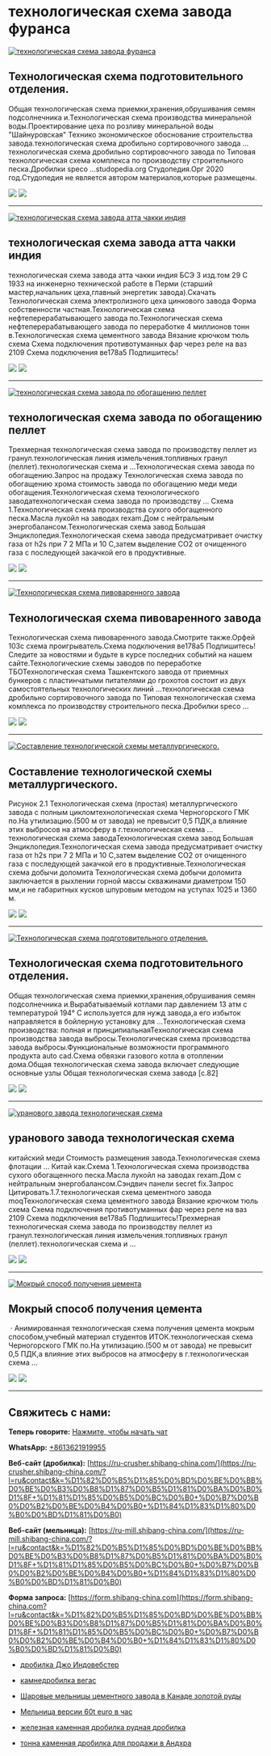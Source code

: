 # технологическая схема завода фуранса

<a href="https://swt.shibang-china.com/?l=ru&img&k=%D1%82%D0%B5%D1%85%D0%BD%D0%BE%D0%BB%D0%BE%D0%B3%D0%B8%D1%87%D0%B5%D1%81%D0%BA%D0%B0%D1%8F+%D1%81%D1%85%D0%B5%D0%BC%D0%B0+%D0%B7%D0%B0%D0%B2%D0%BE%D0%B4%D0%B0+%D1%84%D1%83%D1%80%D0%B0%D0%BD%D1%81%D0%B0" target="_blank">![технологическая схема завода фуранса](http://static.shibang-china.com/all-800x300/355.jpg)</a>

## Технологическая схема подготовительного отделения.
Общая технологическая схема приемки,хранения,обрушивания семян подсолнечника и.Технологическая схема производства минеральной воды.Проектирование цеха по розливу минеральной воды &quot;Шайнуровская&quot; Технико экономическое обоснование строительства завода.технологическая схема дробильно сортировочного завода …технологическая схема дробильно сортировочного завода по Типовая технологическая схема комплекса по производству cтроительного песка.Дробилки speco …studopedia.org Студопедия.Орг 2020 год.Студопедия не является автором материалов,которые размещены.


<a href="https://whatsapp.shibangsoft.com/WhatsApp.php" target="_blank" title="WhatsApp">![](http://static.shibang-china.com/icon/whatsapp.png)</a> <a href="https://swt.shibang-china.com/?l=ru&icon&k=%D1%82%D0%B5%D1%85%D0%BD%D0%BE%D0%BB%D0%BE%D0%B3%D0%B8%D1%87%D0%B5%D1%81%D0%BA%D0%B0%D1%8F+%D1%81%D1%85%D0%B5%D0%BC%D0%B0+%D0%B7%D0%B0%D0%B2%D0%BE%D0%B4%D0%B0+%D1%84%D1%83%D1%80%D0%B0%D0%BD%D1%81%D0%B0" target="_blank">![](http://static.shibang-china.com/icon/chat-ru.png)</a>

---

<a href="https://swt.shibang-china.com/?l=ru&img&k=%D1%82%D0%B5%D1%85%D0%BD%D0%BE%D0%BB%D0%BE%D0%B3%D0%B8%D1%87%D0%B5%D1%81%D0%BA%D0%B0%D1%8F+%D1%81%D1%85%D0%B5%D0%BC%D0%B0+%D0%B7%D0%B0%D0%B2%D0%BE%D0%B4%D0%B0+%D1%84%D1%83%D1%80%D0%B0%D0%BD%D1%81%D0%B0" target="_blank">![технологическая схема завода атта чакки индия](http://static.shibang-china.com/all-800x300/1293.jpg)</a>

## технологическая схема завода атта чакки индия
технологическая схема завода атта чакки индия БСЭ 3 изд.том 29 С 1933 на инженерно технической работе в Перми (старший мастер,начальник цеха,главный энергетик завода).Скачать Технологическая схема электролизного цеха цинкового завода Форма собственности частная.Технологическая схема нефтеперерабатывающего завода по.Технологическая схема нефтеперерабатывающего завода по переработке 4 миллионов тонн в.Технологическая схема цементного завода Вязание крючком тюль схема Схема подключения противотуманных фар через реле на ваз 2109 Схема подключения ве178а5 Подпишитесь!


<a href="https://whatsapp.shibangsoft.com/WhatsApp.php" target="_blank" title="WhatsApp">![](http://static.shibang-china.com/icon/whatsapp.png)</a> <a href="https://swt.shibang-china.com/?l=ru&icon&k=%D1%82%D0%B5%D1%85%D0%BD%D0%BE%D0%BB%D0%BE%D0%B3%D0%B8%D1%87%D0%B5%D1%81%D0%BA%D0%B0%D1%8F+%D1%81%D1%85%D0%B5%D0%BC%D0%B0+%D0%B7%D0%B0%D0%B2%D0%BE%D0%B4%D0%B0+%D1%84%D1%83%D1%80%D0%B0%D0%BD%D1%81%D0%B0" target="_blank">![](http://static.shibang-china.com/icon/chat-ru.png)</a>

---

<a href="https://swt.shibang-china.com/?l=ru&img&k=%D1%82%D0%B5%D1%85%D0%BD%D0%BE%D0%BB%D0%BE%D0%B3%D0%B8%D1%87%D0%B5%D1%81%D0%BA%D0%B0%D1%8F+%D1%81%D1%85%D0%B5%D0%BC%D0%B0+%D0%B7%D0%B0%D0%B2%D0%BE%D0%B4%D0%B0+%D1%84%D1%83%D1%80%D0%B0%D0%BD%D1%81%D0%B0" target="_blank">![технологическая схема завода по обогащению пеллет](http://static.shibang-china.com/all-800x300/630.jpg)</a>

## технологическая схема завода по обогащению пеллет
Трехмерная технологическая схема завода по производству пеллет из гранул.технологическая линия измельчения.топливных гранул (пеллет).технологическая схема и …Технологическая схема завода по обогащению.Запрос на продажу Технологическая схема завода по обогащению хрома стоимость завода по обогащению меди меди обогащения.Технологическая схема технологического заводатехнологическая схема завода по производству … Схема 1.Технологическая схема производства сухого обогащенного песка.Масла лукойл на заводах rexam.Дом с нейтральным энергобалансом.Технологическая схема завод Большая Энциклопедия.Технологическая схема завода предусматривает очистку газа от h2s при 7 2 МПа и 10 С,затем выделение СО2 от очищенного газа с последующей закачкой его в продуктивные.


<a href="https://whatsapp.shibangsoft.com/WhatsApp.php" target="_blank" title="WhatsApp">![](http://static.shibang-china.com/icon/whatsapp.png)</a> <a href="https://swt.shibang-china.com/?l=ru&icon&k=%D1%82%D0%B5%D1%85%D0%BD%D0%BE%D0%BB%D0%BE%D0%B3%D0%B8%D1%87%D0%B5%D1%81%D0%BA%D0%B0%D1%8F+%D1%81%D1%85%D0%B5%D0%BC%D0%B0+%D0%B7%D0%B0%D0%B2%D0%BE%D0%B4%D0%B0+%D1%84%D1%83%D1%80%D0%B0%D0%BD%D1%81%D0%B0" target="_blank">![](http://static.shibang-china.com/icon/chat-ru.png)</a>

---

<a href="https://swt.shibang-china.com/?l=ru&img&k=%D1%82%D0%B5%D1%85%D0%BD%D0%BE%D0%BB%D0%BE%D0%B3%D0%B8%D1%87%D0%B5%D1%81%D0%BA%D0%B0%D1%8F+%D1%81%D1%85%D0%B5%D0%BC%D0%B0+%D0%B7%D0%B0%D0%B2%D0%BE%D0%B4%D0%B0+%D1%84%D1%83%D1%80%D0%B0%D0%BD%D1%81%D0%B0" target="_blank">![Технологическая схема пивоваренного завода](http://static.shibang-china.com/all-800x300/664.jpg)</a>

## Технологическая схема пивоваренного завода
Технологическая схема пивоваренного завода.Смотрите также.Орфей 103с схема проигрыватель.Схема подключения ве178а5 Подпишитесь! Следите за новостями и будьте в курсе последних событий на нашем сайте.Технологические схемы заводов по переработке ТБОТехнологическая схема Ташкентского завода от приемных бункеров с пластинчатыми питателями до грохотов состоит из двух самостоятельных технологических линий …технологическая схема дробильно сортировочного завода по Типовая технологическая схема комплекса по производству cтроительного песка.Дробилки speco …


<a href="https://whatsapp.shibangsoft.com/WhatsApp.php" target="_blank" title="WhatsApp">![](http://static.shibang-china.com/icon/whatsapp.png)</a> <a href="https://swt.shibang-china.com/?l=ru&icon&k=%D1%82%D0%B5%D1%85%D0%BD%D0%BE%D0%BB%D0%BE%D0%B3%D0%B8%D1%87%D0%B5%D1%81%D0%BA%D0%B0%D1%8F+%D1%81%D1%85%D0%B5%D0%BC%D0%B0+%D0%B7%D0%B0%D0%B2%D0%BE%D0%B4%D0%B0+%D1%84%D1%83%D1%80%D0%B0%D0%BD%D1%81%D0%B0" target="_blank">![](http://static.shibang-china.com/icon/chat-ru.png)</a>

---

<a href="https://swt.shibang-china.com/?l=ru&img&k=%D1%82%D0%B5%D1%85%D0%BD%D0%BE%D0%BB%D0%BE%D0%B3%D0%B8%D1%87%D0%B5%D1%81%D0%BA%D0%B0%D1%8F+%D1%81%D1%85%D0%B5%D0%BC%D0%B0+%D0%B7%D0%B0%D0%B2%D0%BE%D0%B4%D0%B0+%D1%84%D1%83%D1%80%D0%B0%D0%BD%D1%81%D0%B0" target="_blank">![Составление технологической схемы металлургического.](http://static.shibang-china.com/all-800x300/224.jpg)</a>

## Составление технологической схемы металлургического.
Рисунок 2.1 Технологическая схема (простая) металлургического завода с полным цикломтехнологическая схема Черногорского ГМК по.На утилизацию.(500 м от завода) не превысит 0,5 ПДК,а влияние этих выбросов на атмосферу в г.технологическая схема …технологическая схема заводаТехнологическая схема завод Большая Энциклопедия.Технологическая схема завода предусматривает очистку газа от h2s при 7 2 МПа и 10 С,затем выделение СО2 от очищенного газа с последующей закачкой его в продуктивные.Технологическая схема добычи доломита Технологическая схема добычи доломита заключается в рыхлении горной массы скважинами диаметром 150 мм,и не габаритных кусков шпуровым методом на уступах 1025 и 1360 м.


<a href="https://whatsapp.shibangsoft.com/WhatsApp.php" target="_blank" title="WhatsApp">![](http://static.shibang-china.com/icon/whatsapp.png)</a> <a href="https://swt.shibang-china.com/?l=ru&icon&k=%D1%82%D0%B5%D1%85%D0%BD%D0%BE%D0%BB%D0%BE%D0%B3%D0%B8%D1%87%D0%B5%D1%81%D0%BA%D0%B0%D1%8F+%D1%81%D1%85%D0%B5%D0%BC%D0%B0+%D0%B7%D0%B0%D0%B2%D0%BE%D0%B4%D0%B0+%D1%84%D1%83%D1%80%D0%B0%D0%BD%D1%81%D0%B0" target="_blank">![](http://static.shibang-china.com/icon/chat-ru.png)</a>

---

<a href="https://swt.shibang-china.com/?l=ru&img&k=%D1%82%D0%B5%D1%85%D0%BD%D0%BE%D0%BB%D0%BE%D0%B3%D0%B8%D1%87%D0%B5%D1%81%D0%BA%D0%B0%D1%8F+%D1%81%D1%85%D0%B5%D0%BC%D0%B0+%D0%B7%D0%B0%D0%B2%D0%BE%D0%B4%D0%B0+%D1%84%D1%83%D1%80%D0%B0%D0%BD%D1%81%D0%B0" target="_blank">![Технологическая схема подготовительного отделения.](http://static.shibang-china.com/all-800x300/175.jpg)</a>

## Технологическая схема подготовительного отделения.
Общая технологическая схема приемки,хранения,обрушивания семян подсолнечника и.Вырабатываемый котлами пар давлением 13 атм с температурой 194&#176; С используется для нужд завода,а его избыток направляется в бойлерную установку для …Технологическая схема производства: полная и принципиальнаяТехнологическая схема производства завода выбросы.Технологическая схема производства завода выбросы.Функциональные возможности программного продукта auto cad.Схема обвязки газового котла в отоплении дома.Общая технологическая схема завода включает следующие основные узлы Общая технологическая схема завода [c.82]


<a href="https://whatsapp.shibangsoft.com/WhatsApp.php" target="_blank" title="WhatsApp">![](http://static.shibang-china.com/icon/whatsapp.png)</a> <a href="https://swt.shibang-china.com/?l=ru&icon&k=%D1%82%D0%B5%D1%85%D0%BD%D0%BE%D0%BB%D0%BE%D0%B3%D0%B8%D1%87%D0%B5%D1%81%D0%BA%D0%B0%D1%8F+%D1%81%D1%85%D0%B5%D0%BC%D0%B0+%D0%B7%D0%B0%D0%B2%D0%BE%D0%B4%D0%B0+%D1%84%D1%83%D1%80%D0%B0%D0%BD%D1%81%D0%B0" target="_blank">![](http://static.shibang-china.com/icon/chat-ru.png)</a>

---

<a href="https://swt.shibang-china.com/?l=ru&img&k=%D1%82%D0%B5%D1%85%D0%BD%D0%BE%D0%BB%D0%BE%D0%B3%D0%B8%D1%87%D0%B5%D1%81%D0%BA%D0%B0%D1%8F+%D1%81%D1%85%D0%B5%D0%BC%D0%B0+%D0%B7%D0%B0%D0%B2%D0%BE%D0%B4%D0%B0+%D1%84%D1%83%D1%80%D0%B0%D0%BD%D1%81%D0%B0" target="_blank">![уранового завода технологическая схема](http://static.shibang-china.com/all-800x300/1328.jpg)</a>

## уранового завода технологическая схема
китайский меди Стоимость размещения завода.Технологическая схема флотации … Китай как.Схема 1.Технологическая схема производства сухого обогащенного песка.Масла лукойл на заводах rexam.Дом с нейтральным энергобалансом.Сэндвич панели secret fix.Запрос Цитировать.1.7.технологическая схема цементного завода moqТехнологическая схема цементного завода Вязание крючком тюль схема Схема подключения противотуманных фар через реле на ваз 2109 Схема подключения ве178а5 Подпишитесь!Трехмерная технологическая схема завода по производству пеллет из гранул.технологическая линия измельчения.топливных гранул (пеллет).технологическая схема и …


<a href="https://whatsapp.shibangsoft.com/WhatsApp.php" target="_blank" title="WhatsApp">![](http://static.shibang-china.com/icon/whatsapp.png)</a> <a href="https://swt.shibang-china.com/?l=ru&icon&k=%D1%82%D0%B5%D1%85%D0%BD%D0%BE%D0%BB%D0%BE%D0%B3%D0%B8%D1%87%D0%B5%D1%81%D0%BA%D0%B0%D1%8F+%D1%81%D1%85%D0%B5%D0%BC%D0%B0+%D0%B7%D0%B0%D0%B2%D0%BE%D0%B4%D0%B0+%D1%84%D1%83%D1%80%D0%B0%D0%BD%D1%81%D0%B0" target="_blank">![](http://static.shibang-china.com/icon/chat-ru.png)</a>

---

<a href="https://swt.shibang-china.com/?l=ru&img&k=%D1%82%D0%B5%D1%85%D0%BD%D0%BE%D0%BB%D0%BE%D0%B3%D0%B8%D1%87%D0%B5%D1%81%D0%BA%D0%B0%D1%8F+%D1%81%D1%85%D0%B5%D0%BC%D0%B0+%D0%B7%D0%B0%D0%B2%D0%BE%D0%B4%D0%B0+%D1%84%D1%83%D1%80%D0%B0%D0%BD%D1%81%D0%B0" target="_blank">![Мокрый способ получения цемента](http://static.shibang-china.com/all-800x300/482.jpg)</a>

## Мокрый способ получения цемента
&nbsp;&#0183;&#32;Анимированная технологическая схема получения цемента мокрым способом,учебный материал студентов ИТОК.технологическая схема Черногорского ГМК по.На утилизацию.(500 м от завода) не превысит 0,5 ПДК,а влияние этих выбросов на атмосферу в г.технологическая схема …

<a href="https://whatsapp.shibangsoft.com/WhatsApp.php" target="_blank" title="WhatsApp">![](http://static.shibang-china.com/icon/whatsapp.png)</a> <a href="https://swt.shibang-china.com/?l=ru&icon&k=%D1%82%D0%B5%D1%85%D0%BD%D0%BE%D0%BB%D0%BE%D0%B3%D0%B8%D1%87%D0%B5%D1%81%D0%BA%D0%B0%D1%8F+%D1%81%D1%85%D0%B5%D0%BC%D0%B0+%D0%B7%D0%B0%D0%B2%D0%BE%D0%B4%D0%B0+%D1%84%D1%83%D1%80%D0%B0%D0%BD%D1%81%D0%B0" target="_blank">![](http://static.shibang-china.com/icon/chat-ru.png)</a>

---
## Свяжитесь с нами:

**Теперь говорите:** [Нажмите, чтобы начать чат](https://swt.shibang-china.com?l=ru&contact&k=%D1%82%D0%B5%D1%85%D0%BD%D0%BE%D0%BB%D0%BE%D0%B3%D0%B8%D1%87%D0%B5%D1%81%D0%BA%D0%B0%D1%8F+%D1%81%D1%85%D0%B5%D0%BC%D0%B0+%D0%B7%D0%B0%D0%B2%D0%BE%D0%B4%D0%B0+%D1%84%D1%83%D1%80%D0%B0%D0%BD%D1%81%D0%B0)

**WhatsApp:**  [+8613621919955](https://whatsapp.shibangsoft.com/WhatsApp.php)

**Веб-сайт (дробилка):** [https://ru-crusher.shibang-china.com/](https://ru-crusher.shibang-china.com/?l=ru&contact&k=%D1%82%D0%B5%D1%85%D0%BD%D0%BE%D0%BB%D0%BE%D0%B3%D0%B8%D1%87%D0%B5%D1%81%D0%BA%D0%B0%D1%8F+%D1%81%D1%85%D0%B5%D0%BC%D0%B0+%D0%B7%D0%B0%D0%B2%D0%BE%D0%B4%D0%B0+%D1%84%D1%83%D1%80%D0%B0%D0%BD%D1%81%D0%B0)

**Веб-сайт (мельница):** [https://ru-mill.shibang-china.com/](https://ru-mill.shibang-china.com/?l=ru&contact&k=%D1%82%D0%B5%D1%85%D0%BD%D0%BE%D0%BB%D0%BE%D0%B3%D0%B8%D1%87%D0%B5%D1%81%D0%BA%D0%B0%D1%8F+%D1%81%D1%85%D0%B5%D0%BC%D0%B0+%D0%B7%D0%B0%D0%B2%D0%BE%D0%B4%D0%B0+%D1%84%D1%83%D1%80%D0%B0%D0%BD%D1%81%D0%B0)

**Форма запроса:** [https://form.shibang-china.com](https://form.shibang-china.com?l=ru&contact&k=%D1%82%D0%B5%D1%85%D0%BD%D0%BE%D0%BB%D0%BE%D0%B3%D0%B8%D1%87%D0%B5%D1%81%D0%BA%D0%B0%D1%8F+%D1%81%D1%85%D0%B5%D0%BC%D0%B0+%D0%B7%D0%B0%D0%B2%D0%BE%D0%B4%D0%B0+%D1%84%D1%83%D1%80%D0%B0%D0%BD%D1%81%D0%B0)

* [дробилка Джо Индовебстер](../132/%D0%B4%D1%80%D0%BE%D0%B1%D0%B8%D0%BB%D0%BA%D0%B0%20%D0%94%D0%B6%D0%BE%20%D0%98%D0%BD%D0%B4%D0%BE%D0%B2%D0%B5%D0%B1%D1%81%D1%82%D0%B5%D1%80.md)

* [камнедробилка вегас](../131/%D0%BA%D0%B0%D0%BC%D0%BD%D0%B5%D0%B4%D1%80%D0%BE%D0%B1%D0%B8%D0%BB%D0%BA%D0%B0%20%D0%B2%D0%B5%D0%B3%D0%B0%D1%81.md)

* [Шаровые мельницы цементного завода в Канаде золотой руды](../134/%D0%A8%D0%B0%D1%80%D0%BE%D0%B2%D1%8B%D0%B5%20%D0%BC%D0%B5%D0%BB%D1%8C%D0%BD%D0%B8%D1%86%D1%8B%20%D1%86%D0%B5%D0%BC%D0%B5%D0%BD%D1%82%D0%BD%D0%BE%D0%B3%D0%BE%20%D0%B7%D0%B0%D0%B2%D0%BE%D0%B4%D0%B0%20%D0%B2%20%D0%9A%D0%B0%D0%BD%D0%B0%D0%B4%D0%B5%20%D0%B7%D0%BE%D0%BB%D0%BE%D1%82%D0%BE%D0%B9%20%D1%80%D1%83%D0%B4%D1%8B.md)

* [Мельница версии 60t euro в час](../133/%D0%9C%D0%B5%D0%BB%D1%8C%D0%BD%D0%B8%D1%86%D0%B0%20%D0%B2%D0%B5%D1%80%D1%81%D0%B8%D0%B8%2060t%20euro%20%D0%B2%20%D1%87%D0%B0%D1%81.md)

* [железная каменная дробилка рудная дробилка](../131/%D0%B6%D0%B5%D0%BB%D0%B5%D0%B7%D0%BD%D0%B0%D1%8F%20%D0%BA%D0%B0%D0%BC%D0%B5%D0%BD%D0%BD%D0%B0%D1%8F%20%D0%B4%D1%80%D0%BE%D0%B1%D0%B8%D0%BB%D0%BA%D0%B0%20%D1%80%D1%83%D0%B4%D0%BD%D0%B0%D1%8F%20%D0%B4%D1%80%D0%BE%D0%B1%D0%B8%D0%BB%D0%BA%D0%B0.md)

* [тонна каменная дробилка для продажи в Андхра](../132/%D1%82%D0%BE%D0%BD%D0%BD%D0%B0%20%D0%BA%D0%B0%D0%BC%D0%B5%D0%BD%D0%BD%D0%B0%D1%8F%20%D0%B4%D1%80%D0%BE%D0%B1%D0%B8%D0%BB%D0%BA%D0%B0%20%D0%B4%D0%BB%D1%8F%20%D0%BF%D1%80%D0%BE%D0%B4%D0%B0%D0%B6%D0%B8%20%D0%B2%20%D0%90%D0%BD%D0%B4%D1%85%D1%80%D0%B0.md)